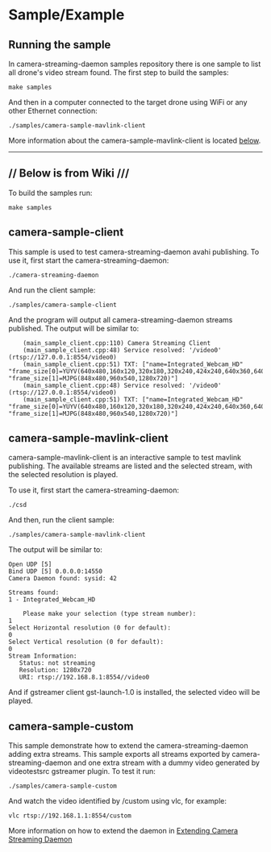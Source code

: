 # Sample/Example 

## Running the sample

In camera-streaming-daemon samples repository there is one sample to list all drone's video stream found.
The first step to build the samples:

```
make samples
```

And then in a computer connected to the target drone using WiFi or any other Ethernet connection:

```
./samples/camera-sample-mavlink-client
```

More information about the camera-sample-mavlink-client is located [below](#camera-sample-mavlink-client).

-----------------------------------------------
// Below is from Wiki ///
---------------------------------------------------

To build the samples run:

```
make samples
```

## camera-sample-client

This sample is used to test camera-streaming-daemon avahi publishing.
To use it, first start the camera-streaming-daemon:

```
./camera-streaming-daemon
```

And run the client sample:
```
./samples/camera-sample-client
```

And the program will output all camera-streaming-daemon streams published. The output will be similar to:
```
    (main_sample_client.cpp:110) Camera Streaming Client
    (main_sample_client.cpp:48) Service resolved: '/video0' (rtsp://127.0.0.1:8554/video0)
    (main_sample_client.cpp:51) TXT: ["name=Integrated_Webcam_HD" "frame_size[0]=YUYV(640x480,160x120,320x180,320x240,424x240,640x360,640x480)" "frame_size[1]=MJPG(848x480,960x540,1280x720)"]
    (main_sample_client.cpp:48) Service resolved: '/video0' (rtsp://127.0.0.1:8554/video0)
    (main_sample_client.cpp:51) TXT: ["name=Integrated_Webcam_HD" "frame_size[0]=YUYV(640x480,160x120,320x180,320x240,424x240,640x360,640x480)" "frame_size[1]=MJPG(848x480,960x540,1280x720)"]
```

## camera-sample-mavlink-client
camera-sample-mavlink-client is an interactive sample to test mavlink publishing. The available streams are listed and the selected stream, with the selected resolution is played.

To use it, first start the camera-streaming-daemon:
```
./csd
```

And then, run the client sample:
```
./samples/camera-sample-mavlink-client
```

The output will be similar to:
```
Open UDP [5]
Bind UDP [5] 0.0.0.0:14550
Camera Daemon found: sysid: 42

Streams found:
1 - Integrated_Webcam_HD

    Please make your selection (type stream number):
1
Select Horizontal resolution (0 for default): 
0
Select Vertical resolution (0 for default): 
0
Stream Information:
   Status: not streaming
   Resolution: 1280x720
   URI: rtsp://192.168.8.1:8554//video0
```

And if gstreamer client gst-launch-1.0 is installed, the selected video will be played.

## camera-sample-custom

This sample demonstrate how to extend the camera-streaming-daemon adding extra streams. This sample exports all streams exported by camera-streaming-daemon and one extra stream with a dummy video generated by videotestsrc gstreamer plugin.
To test it run:
```
./samples/camera-sample-custom
```

And watch the video identified by /custom using vlc, for example:
```
vlc rtsp://192.168.1.1:8554/custom
```

More information on how to extend the daemon in [Extending Camera Streaming Daemon](Extending-Camera-Streaming-Daemon)